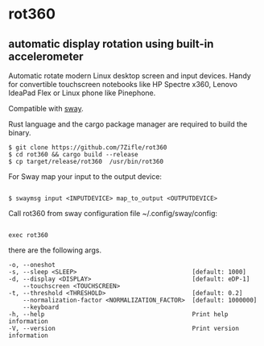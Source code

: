 # rot360

## automatic display rotation using built-in accelerometer

Automatic rotate modern Linux desktop screen and input devices. Handy for
convertible touchscreen notebooks like HP Spectre x360, Lenovo IdeaPad Flex or Linux phone like Pinephone.

Compatible with [sway](http://swaywm.org/).

Rust language and the cargo package manager are required to build the binary.

```
$ git clone https://github.com/7Zifle/rot360
$ cd rot360 && cargo build --release
$ cp target/release/rot360  /usr/bin/rot360
```

For Sway map your input to the output device:

```

$ swaymsg input <INPUTDEVICE> map_to_output <OUTPUTDEVICE>

```

Call rot360 from sway configuration file ~/.config/sway/config:

```

exec rot360

```

there are the following args.

```
-o, --oneshot
-s, --sleep <SLEEP>                                [default: 1000]
-d, --display <DISPLAY>                            [default: eDP-1]
    --touchscreen <TOUCHSCREEN>
-t, --threshold <THRESHOLD>                        [default: 0.2]
    --normalization-factor <NORMALIZATION_FACTOR>  [default: 1000000]
    --keyboard
-h, --help                                         Print help information
-V, --version                                      Print version information

```
